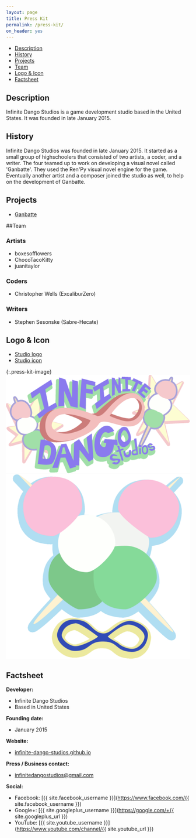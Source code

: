 ```yaml
---
layout: page
title: Press Kit
permalink: /press-kit/
on_header: yes
---
```


- [Description](/press-kit/#description)
- [History](/press-kit/#history)
- [Projects](/press-kit/#projects)
- [Team](/press-kit/#team)
- [Logo & Icon](/press-kit/#logo--icon)
- [Factsheet](/press-kit/#factsheet)

## Description

Infinite Dango Studios is a game development studio based in the United States. It was founded in late January 2015.

## History

Infinite Dango Studios was founded in late January 2015. It started as a small group of highschoolers that consisted of two artists, a coder, and a writer. The four teamed up to work on developing a visual novel called 'Ganbatte'. They used the Ren'Py visual novel engine for the game. Eventually another artist and a composer joined the studio as well, to help on the development of Ganbatte.

## Projects
- [Ganbatte](/press-kit/ganbatte/)

##Team

### Artists
- boxesofflowers
- ChocoTacoKitty
- juanitaylor

### Coders
- Christopher Wells (ExcaliburZero)

### Writers
- Stephen Sesonske (Sabre-Hecate)

## Logo & Icon
- [Studio logo](/images/studio_logo.png)
- [Studio icon](/images/studio_icon.png)

{:.press-kit-image}
![Infinite Dango Studios Logo](/images/studio_logo.png)
![Infinite Dango Studios Icon](/images/studio_icon.png)

## Factsheet
**Developer:**

- Infinite Dango Studios
- Based in United States

**Founding date:**

- January 2015

**Website:**

- [infinite-dango-studios.github.io](https://infinite-dango-studios.github.io/)

**Press / Business contact:**

- [infinitedangostudios@gmail.com](mailto:infinitedangostudios@gmail.com)

**Social:**

- Facebook: [{{ site.facebook_username }}](https://www.facebook.com/{{ site.facebook_username }})
- Google+: [{{ site.googleplus_username }}](https://google.com/+{{ site.googleplus_url }})
- YouTube: [{{ site.youtube_username }}](https://www.youtube.com/channel/{{ site.youtube_url }})
